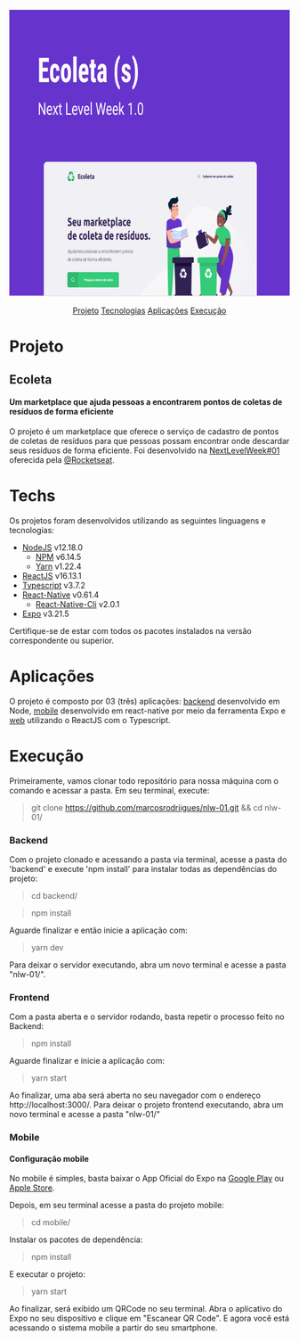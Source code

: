 <p align="center">
    <img src="./.github/banner.png" alt="Ecoleta" width="726px" height="514px" />
</p>

<p align="center">
  <a href="#projeto" style="margin-right= 16">Projeto</a>
  <a href="#techs" style="margin-right= 16px;">Tecnologias</a>
  <a href="#apps">Aplicações</a>
  <a href="#execute">Execução</a>
</p>

<span id="projeto"></span>
# Projeto
## Ecoleta
#### Um marketplace que ajuda pessoas a encontrarem pontos de coletas de resíduos de forma eficiente

O projeto é um marketplace que oferece o serviço de cadastro de pontos de coletas de resíduos para que pessoas possam encontrar onde descardar seus resíduos de forma eficiente. Foi desenvolvido na [NextLevelWeek#01](https://github.com/Rocketseat/nlw-01-booster) oferecida pela [@Rocketseat](https://github.com/Rocketseat/).

<span id="techs"></span>
# Techs
  Os projetos foram desenvolvidos utilizando as seguintes linguagens e tecnologias:
  - [NodeJS](https://nodejs.org/en/) v12.18.0
    - [NPM](https://www.npmjs.com/) v6.14.5
    - [Yarn](https://yarnpkg.com/) v1.22.4
  - [ReactJS](https://pt-br.reactjs.org/) v16.13.1
  - [Typescript](https://www.typescriptlang.org/) v3.7.2
  - [React-Native](https://reactnative.dev/) v0.61.4
    - [React-Native-Cli](https://www.npmjs.com/package/react-native-cli) v2.0.1
  - [Expo](https://expo.io/) v3.21.5

  Certifique-se de estar com todos os pacotes instalados na versão correspondente ou superior.

<span id="apps"></span>
# Aplicações
  O projeto é composto por 03 (três) aplicações: [backend](backend/) desenvolvido em Node, [mobile](mobile/) desenvolvido em react-native por meio da ferramenta Expo e [web](/web) utilizando o ReactJS com o Typescript. 
      
<span id="execute"></span>
# Execução
  Primeiramente, vamos clonar todo repositório para nossa máquina com o comando e acessar a pasta. 
  Em seu terminal, execute:
  > git clone https://github.com/marcosrodriigues/nlw-01.git && cd nlw-01/
  
  ### Backend
  Com o projeto clonado e acessando a pasta via terminal, acesse a pasta do 'backend' e execute 'npm install' para instalar todas as dependências do projeto:
  
  > cd backend/
  
  > npm install
  
  Aguarde finalizar e então inicie a aplicação com:
  
  > yarn dev
  
  Para deixar o servidor executando, abra um novo terminal e acesse a pasta "nlw-01/".
  
  ### Frontend
  Com a pasta aberta e o servidor rodando, basta repetir o processo feito no Backend:
  
  > npm install
  
  Aguarde finalizar e inicie a aplicação com:
  
  > yarn start
  
  Ao finalizar, uma aba será aberta no seu navegador com o endereço http://localhost:3000/.
  Para deixar o projeto frontend executando, abra um novo terminal e acesse a pasta "nlw-01/"
  
  ### Mobile
  #### Configuração mobile
  No mobile é simples, basta baixar o App Oficial do Expo na [Google Play](https://play.google.com/store/apps/details?id=host.exp.exponent&hl=pt_BR) ou [Apple Store](https://apps.apple.com/br/app/expo-client/id982107779).
  
  Depois, em seu terminal acesse a pasta do projeto mobile:
  
  > cd mobile/
  
  Instalar os pacotes de dependência:
  
  > npm install
  
  E executar o projeto:
  
  > yarn start
  
  Ao finalizar, será exibido um QRCode no seu terminal. Abra o aplicativo do Expo no seu dispositivo e clique em "Escanear QR Code". E agora você está acessando o sistema mobile a partir do seu smartphone.
